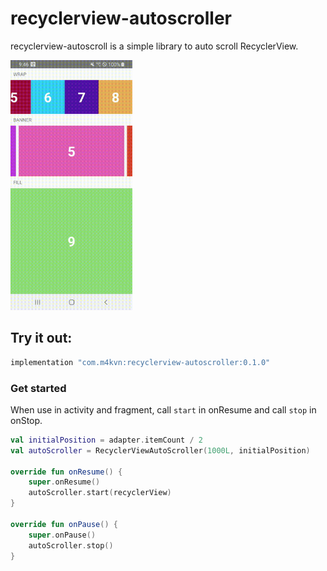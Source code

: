 # recyclerview-autoscroller

recyclerview-autoscroll is a simple library to auto scroll RecyclerView.

<img src="./images/image_horizontal.gif" height="400" />

## Try it out:

```gradle
implementation "com.m4kvn:recyclerview-autoscroller:0.1.0"
```

### Get started

When use in activity and fragment, call `start` in onResume and call `stop` in onStop.

```kotlin
val initialPosition = adapter.itemCount / 2
val autoScroller = RecyclerViewAutoScroller(1000L, initialPosition)

override fun onResume() {
    super.onResume()
    autoScroller.start(recyclerView)
}

override fun onPause() {
    super.onPause()
    autoScroller.stop()
}
```
